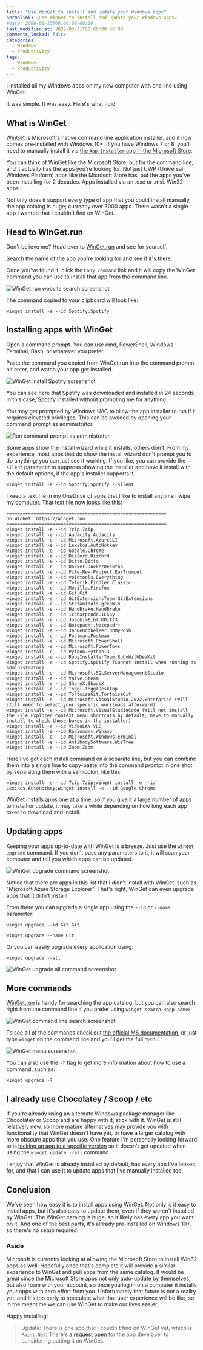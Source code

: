 ```yaml
---
title: "Use WinGet to install and update your Windows apps"
permalink: /Use-WinGet-to-install-and-update-your-Windows-apps/
#date: 2099-01-15T00:00:00-06:00
last_modified_at: 2022-03-31T00:00:00-06:00
comments_locked: false
categories:
  - Windows
  - Productivity
tags:
  - Windows
  - Productivity
---
```


I installed all my Windows apps on my new computer with one line using WinGet.

It was simple.
It was easy.
Here's what I did.

## What is WinGet

[WinGet](https://docs.microsoft.com/en-us/windows/package-manager/winget/) is Microsoft's native command line application installer, and it now comes pre-installed with Windows 10+.
If you have Windows 7 or 8, you'll need to manually install it via [the `App Installer` app in the Microsoft Store](https://www.microsoft.com/en-us/p/app-installer/9nblggh4nns1).

You can think of WinGet like the Microsoft Store, but for the command line, and it actually has the apps you're looking for.
Not just UWP (Universal Windows Platform) apps like the Microsoft Store has, but the apps you've been installing for 2 decades.
Apps installed via an .exe or .msi.
Win32 apps.

Not only does it support every type of app that you could install manually, the app catalog is huge; currently over 3000 apps.
There wasn't a single app I wanted that I couldn't find on WinGet.

## Head to WinGet.run

Don't believe me?
Head over to [WinGet.run](https://winget.run) and see for yourself.

Search the name of the app you're looking for and see if it's there.

Once you've found it, click the `Copy command` link and it will copy the WinGet command you can use to install that app from the command line.

![WinGet.run website search screenshot](/assets/Posts/2022-02-18-Use-WinGet-to-install-and-update-your-Windows-apps/WinGetRunWebsiteSearchScreenshot.png)

The command copied to your clipboard will look like:

```shell
winget install -e --id Spotify.Spotify
```

## Installing apps with WinGet

Open a command prompt.
You can use cmd, PowerShell, Windows Terminal, Bash, or whatever you prefer.

Paste the command you copied from WinGet.run into the command prompt, hit enter, and watch your app get installed.

![WinGet install Spotify screenshot](/assets/Posts/2022-02-18-Use-WinGet-to-install-and-update-your-Windows-apps/WinGetInstallSpotifyScreenshot.png)

You can see here that Spotify was downloaded and installed in 24 seconds.
In this case, Spotify installed without prompting me for anything.

You may get prompted by Windows UAC to allow the app installer to run if it requires elevated privileges.
This can be avoided by opening your command prompt as administrator.

![Run command prompt as administrator](/assets/Posts/2022-02-18-Use-WinGet-to-install-and-update-your-Windows-apps/RunCommandPromptAsAdministratorScreenshot.png)

Some apps show the install wizard while it installs, others don't.
From my experience, most apps that do show the install wizard don't prompt you to do anything; you can just see it working.
If you like, you can provide the `--silent` parameter to suppress showing the installer and have it install with the default options, if the app's installer supports it.

```shell
winget install -e --id Spotify.Spotify --silent
```

I keep a text file in my OneDrive of apps that I like to install anytime I wipe my computer.
That text file now looks like this:

```shell
===========================================================
On WinGet: https://winget.run
===========================================================
winget install -e --id 7zip.7zip
winget install -e --id Audacity.Audacity
winget install -e --id Microsoft.AzureCLI
winget install -e --id Lexikos.AutoHotkey
winget install -e --id Google.Chrome
winget install -e --id Discord.Discord
winget install -e --id Ditto.Ditto
winget install -e --id Docker.DockerDesktop
winget install -e --id File-New-Project.EarTrumpet
winget install -e --id voidtools.Everything
winget install -e --id Telerik.Fiddler.Classic
winget install -e --id Mozilla.Firefox
winget install -e --id Git.Git
winget install -e --id GitExtensionsTeam.GitExtensions
winget install -e --id StefanTools.grepWin
winget install -e --id HandBrake.HandBrake
winget install -e --id icsharpcode.ILSpy
winget install -e --id JoachimEibl.KDiff3
winget install -e --id Notepad++.Notepad++
winget install -e --id JanDeDobbeleer.OhMyPosh
winget install -e --id Postman.Postman
winget install -e --id Microsoft.PowerShell
winget install -e --id Microsoft.PowerToys
winget install -e --id Python.Python.3
winget install -e --id RubyInstallerTeam.RubyWithDevKit
winget install -e --id Spotify.Spotify (Cannot install when running as administrator)
winget install -e --id Microsoft.SQLServerManagementStudio
winget install -e --id Valve.Steam
winget install -e --id ShareX.ShareX
winget install -e --id Toggl.TogglDesktop
winget install -e --id TortoiseGit.TortoiseGit
winget install -e --id Microsoft.VisualStudio.2022.Enterprise (Will still need to select your specific workloads afterward)
winget install -e --id Microsoft.VisualStudioCode (Will not install the File Explorer context menu shortcuts by default; have to manually install to check those boxes in the installer)
winget install -e --id VideoLAN.VLC
winget install -e --id Radionomy.Winamp
winget install -e --id Microsoft.WindowsTerminal
winget install -e --id AntibodySoftware.WizTree
winget install -e --id Zoom.Zoom
```

Here I've got each install command on a separate line, but you can combine them into a single line to copy-paste into the command prompt in one shot by separating them with a semicolon, like this:

```shell
winget install -e --id 7zip.7zip;winget install -e --id Lexikos.AutoHotkey;winget install -e --id Google.Chrome
```

WinGet installs apps one at a time, so if you give it a large number of apps to install or update, it may take a while depending on how long each app takes to download and install.

## Updating apps

Keeping your apps up-to-date with WinGet is a breeze.
Just use the `winget upgrade` command.
If you don't pass any parameters to it, it will scan your computer and tell you which apps can be updated.

![WinGet upgrade command screenshot](/assets/Posts/2022-02-18-Use-WinGet-to-install-and-update-your-Windows-apps/WinGetUpgradeCommandScreenshot.png)

Notice that there are apps in this list that I didn't install with WinGet, such as "Microsoft Azure Storage Explorer".
That's right, WinGet can even upgrade apps that it didn't install!

From there you can upgrade a single app using the `--id` or `--name` parameter:

```shell
winget upgrade --id Git.Git
```

```shell
winget upgrade --name Git
```

Or you can easily upgrade every application using:

```shell
winget upgrade --all
```

![WinGet upgrade all command screenshot](/assets/Posts/2022-02-18-Use-WinGet-to-install-and-update-your-Windows-apps/WinGetUpgradeAllCommandScreenshot.png)

## More commands

[WinGet.run](https://winget.run) is handy for searching the app catalog, but you can also search right from the command line if you prefer using `winget search <app name>`

![WinGet command line search screenshot](/assets/Posts/2022-02-18-Use-WinGet-to-install-and-update-your-Windows-apps/WinGetCommandLineSearchScreenshot.png)

To see all of the commands check out [the official MS documentation](https://docs.microsoft.com/en-us/windows/package-manager/winget/), or just type `winget` on the command line and you'll get the full menu.

![WinGet menu screenshot](/assets/Posts/2022-02-18-Use-WinGet-to-install-and-update-your-Windows-apps/WinGetMenuScreenshot.png)

You can also use the `-?` flag to get more information about how to use a command, such as:

```shell
winget upgrade -?
```

## I already use Chocolatey / Scoop / etc

If you're already using an alternate Windows package manager like Chocolatey or Scoop and are happy with it, stick with it.
WinGet is still relatively new, so more mature alternatives may provide you with functionality that WinGet doesn't have yet, or have a larger catalog with more obscure apps that you use.
One feature I'm personally looking forward to is [locking an app to a specific version](https://github.com/microsoft/winget-cli/issues/476) so it doesn't get updated when using the `winget update --all` command.

I enjoy that WinGet is already installed by default, has every app I've looked for, and that I can use it to update apps that I've manually installed too.

## Conclusion

We've seen how easy it is to install apps using WinGet.
Not only is it easy to install apps, but it's also easy to update them, even if they weren't installed by WinGet.
The WinGet catalog is huge, so it likely has every app you want on it.
And one of the best parts, it's already pre-installed on Windows 10+, so there's no setup required.

### Aside

Microsoft is currently looking at allowing the Microsoft Store to install Win32 apps as well.
Hopefully once that's complete it will provide a similar experience to WinGet and pull apps from the same catalog.
It would be great since the Microsoft Store apps not only auto-update by themselves, but also roam with your account, so once you log in on a computer it installs your apps with zero effort from you.
Unfortunately that future is not a reality yet, and it's too early to speculate what that user experience will be like, so in the meantime we can use WinGet to make our lives easier.

Happy installing!

> Update: There is one app that I couldn't find on WinGet yet, which is `Paint.Net`.
> There's [a request open](https://forums.getpaint.net/topic/118574-please-add-paintnet-to-the-available-packages-for-windows-package-manager-winget/) for the app developer to considering putting it on WinGet.
